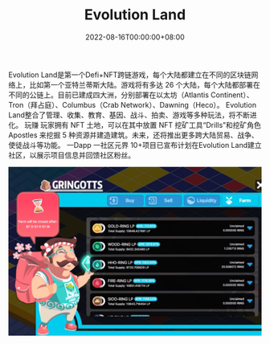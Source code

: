 ﻿---
title: "Evolution Land"
description: "volution Land 是第一个 Defi+NFT 跨链游戏，每个大陆都建立在不同的区块链网络上"
date: 2022-08-16T00:00:00+08:00
lastmod: 2022-08-16T00:00:00+08:00
draft: false
authors: ["boogArno"]
featuredImage: "evolution-land.png"
tags: ["NFT Games","Evolution Land"]
categories: ["nfts"]
nfts: ["NFT Games"]
blockchain: ""
website: "https://www.evolution.land/"
twitter: "https://twitter.com/Evolution_Land"
discord: "https://discord.gg/zSnvS2fr"
telegram: "https://t.me/evolutionland9"
github: "https://github.com/evolutionlandorg/"
youtube: ""
twitch: ""
facebook: ""
instagram: ""
reddit: ""
medium: ""
steam: ""
gitbook: ""
googleplay: ""
appstore: ""
status: "Live"
weight: 
lightgallery: true
toc: true
pinned: false
recommend: false
recommend1: false
---
Evolution Land是第一个Defi+NFT跨链游戏，每个大陆都建立在不同的区块链网络上，比如第一个亚特兰蒂斯大陆。游戏将有多达 26 个大陆，每个大陆都部署在不同的公链上。目前已建成四大洲，分别部署在以太坊（Atlantis Continent）、Tron（拜占庭）、Columbus（Crab Network）、Dawning（Heco）。
Evolution Land整合了管理、收集、教育、基因、战斗、拍卖、游戏等多种玩法，将不断进化。
玩赚
玩家拥有 NFT 土地，可以在其中放置 NFT 挖矿工具“Drills”和挖矿角色 Apostles 来挖掘 5 种资源并建造建筑。未来，还将推出更多跨大陆贸易、战争、使徒战斗等功能。
一Dapp 一社区元界
10+项目已宣布计划在Evolution Land建立社区，以展示项目信息并回馈社区粉丝。

![evolutionland-dapp-games-matic-image1_e4a4c926f1e6960212999e2e3a556e39](evolutionland-dapp-games-matic-image1_e4a4c926f1e6960212999e2e3a556e39.png)